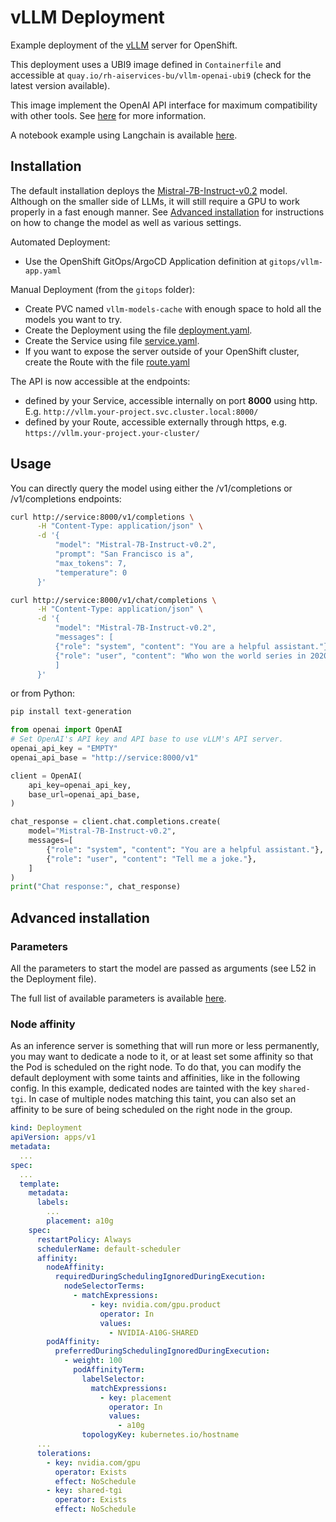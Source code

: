# vLLM Deployment

Example deployment of the [vLLM](https://github.com/vllm-project/vllm) server for OpenShift.

This deployment uses a UBI9 image defined in `Containerfile` and accessible at `quay.io/rh-aiservices-bu/vllm-openai-ubi9` (check for the latest version available).

This image implement the OpenAI API interface for maximum compatibility with other tools. See [here](https://docs.vllm.ai/en/latest/getting_started/quickstart.html#openai-compatible-server) for more information.

A notebook example using Langchain is available [here](../../examples/notebooks/langchain/Langchain-vLLM-Prompt-memory.ipynb).

## Installation

The default installation deploys the [Mistral-7B-Instruct-v0.2](https://huggingface.co/mistralai/Mistral-7B-Instruct-v0.2) model. Although on the smaller side of LLMs, it will still require a GPU to work properly in a fast enough manner. See [Advanced installation](#advanced-installation) for instructions on how to change the model as well as various settings.

Automated Deployment:

- Use the OpenShift GitOps/ArgoCD Application definition at `gitops/vllm-app.yaml`

Manual Deployment (from the `gitops` folder):

- Create PVC named `vllm-models-cache` with enough space to hold all the models you want to try.
- Create the Deployment using the file [deployment.yaml](gitops/deployment.yaml).
- Create the Service using file [service.yaml](gitops/service.yaml).
- If you want to expose the server outside of your OpenShift cluster, create the Route with the file [route.yaml](gitops/route.yaml)

The API is now accessible at the endpoints:

- defined by your Service, accessible internally on port **8000** using http. E.g. `http://vllm.your-project.svc.cluster.local:8000/`
- defined by your Route, accessible externally through https, e.g. `https://vllm.your-project.your-cluster/`

## Usage

You can directly query the model using either the /v1/completions or /v1/completions endpoints:

```bash
curl http://service:8000/v1/completions \
      -H "Content-Type: application/json" \
      -d '{
          "model": "Mistral-7B-Instruct-v0.2",
          "prompt": "San Francisco is a",
          "max_tokens": 7,
          "temperature": 0
      }'
```

```bash
curl http://service:8000/v1/chat/completions \
      -H "Content-Type: application/json" \
      -d '{
          "model": "Mistral-7B-Instruct-v0.2",
          "messages": [
          {"role": "system", "content": "You are a helpful assistant."},
          {"role": "user", "content": "Who won the world series in 2020?"}
          ]
      }'
```

or from Python:

```bash
pip install text-generation
```

```python
from openai import OpenAI
# Set OpenAI's API key and API base to use vLLM's API server.
openai_api_key = "EMPTY"
openai_api_base = "http://service:8000/v1"

client = OpenAI(
    api_key=openai_api_key,
    base_url=openai_api_base,
)

chat_response = client.chat.completions.create(
    model="Mistral-7B-Instruct-v0.2",
    messages=[
        {"role": "system", "content": "You are a helpful assistant."},
        {"role": "user", "content": "Tell me a joke."},
    ]
)
print("Chat response:", chat_response)
```

## Advanced installation

### Parameters

All the parameters to start the model are passed as arguments (see L52 in the Deployment file).

The full list of available parameters is available [here](https://docs.vllm.ai/en/latest/models/engine_args.html).

### Node affinity

As an inference server is something that will run more or less permanently, you may want to dedicate a node to it, or at least set some affinity so that the Pod is scheduled on the right node. To do that, you can modify the default deployment with some taints and affinities, like in the following config. In this example, dedicated nodes are tainted with the key `shared-tgi`. In case of multiple nodes matching this taint, you can also set an affinity to be sure of being scheduled on the right node in the group.

```yaml
kind: Deployment
apiVersion: apps/v1
metadata:
  ...
spec:
  ...
  template:
    metadata:
      labels:
        ...
        placement: a10g
    spec:
      restartPolicy: Always
      schedulerName: default-scheduler
      affinity:
        nodeAffinity:
          requiredDuringSchedulingIgnoredDuringExecution:
            nodeSelectorTerms:
              - matchExpressions:
                  - key: nvidia.com/gpu.product
                    operator: In
                    values:
                      - NVIDIA-A10G-SHARED
        podAffinity:
          preferredDuringSchedulingIgnoredDuringExecution:
            - weight: 100
              podAffinityTerm:
                labelSelector:
                  matchExpressions:
                    - key: placement
                      operator: In
                      values:
                        - a10g
                topologyKey: kubernetes.io/hostname
      ...
      tolerations:
        - key: nvidia.com/gpu
          operator: Exists
          effect: NoSchedule
        - key: shared-tgi
          operator: Exists
          effect: NoSchedule
```
